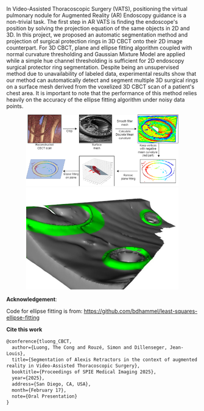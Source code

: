 In Video-Assisted Thoracoscopic Surgery (VATS), positioning the virtual pulmonary nodule for
Augmented Reality (AR) Endoscopy guidance is a non-trivial task. The first step in AR VATS
is finding the endoscope's position by solving the projection equation of the same objects in
2D and 3D. In this project, we proposed an automatic segmentation method and projection of
surgical protection rings in 3D CBCT onto their 2D image counterpart. For 3D CBCT, plane
and ellipse fitting algorithm coupled with normal curvature thresholding and Gaussian Mixture
Model are applied while a simple hue channel thresholding is sufficient for 2D endoscopy surgical
protector ring segmentation. Despite being an unsupervised method due to unavailability of
labeled data, experimental results show that our method can automatically detect and segment
multiple 3D surgical rings on a surface mesh derived from the voxelized 3D CBCT scan of a
patient's chest area. It is important to note that the performance of this method relies heavily
on the accuracy of the ellipse fitting algorithm under noisy data points.

<p align="center">
  <img src="img/diagram.png" alt="Flow diagram" width="400"/>
  <img src="img/no_plane_cut_skew_new_new.JPG" alt="Result" width="400"/>
</p>

**Acknowledgement**:

Code for ellipse fitting is from:
https://github.com/bdhammel/least-squares-ellipse-fitting

**Cite this work**
```
@conference{tluong_CBCT,
  author={Luong, The Cong and Rouzé, Simon and Dillenseger, Jean-Louis},
  title={Segmentation of Alexis Retractors in the context of augmented reality in Video-Assisted Thoracoscopic Surgery},
  booktitle={Proceedings of SPIE Medical Imaging 2025},
  year={2025},
  address={San Diego, CA, USA},
  month={February 17},
  note={Oral Presentation}
}
```
